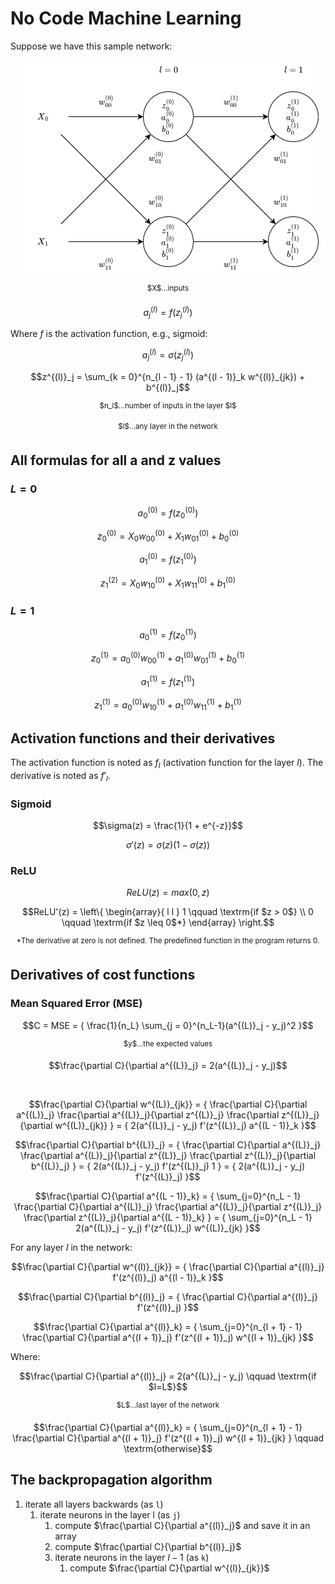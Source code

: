 # No Code Machine Learning

Suppose we have this sample network:

<p align="center">
  <img alt="Sample network" src="docs/net.png">
  
  <p align="center">
    <sup>$X$...inputs</sup>
</p>
</p>

<!-- definition of the activation -->
```math
a^{(l)}_j = f(z^{(l)}_j)
```

Where $f$ is the activation function, e.g., sigmoid:

<!-- example of activation with the sigmoid activation function -->
```math
a^{(l)}_j = \sigma(z^{(l)}_j)
```

<!-- definition of z -->
```math
z^{(l)}_j = \sum_{k = 0}^{n_{l - 1} - 1} (a^{(l - 1)}_k w^{(l)}_{jk}) + b^{(l)}_j
```
<p align="center">
  <sup>$n_l$...number of inputs in the layer $l$</sup>
</p>

<p align="center">
  <sup>$l$...any layer in the network</sup>
</p>

## All formulas for all a and z values

### $L = 0$
<!-- formula for a^{(0)}_0 -->
```math
a^{(0)}_0 = f(z^{(0)}_0)
```

<!-- formula for z^{(0)}_0 -->
```math
z^{(0)}_0 = {
  X_0 w^{(0)}_{00} + 
  X_1 w^{(0)}_{01} + 
  b^{(0)}_0
}
```

<!-- formula for a^{(0)}_1 -->
```math
a^{(0)}_1 = f(z^{(0)}_1)
```

<!-- formula for z^{(L)}_1 -->
```math
z^{(2)}_1 = {
  X_0 w^{(0)}_{10} + 
  X_1 w^{(0)}_{11} + 
  b^{(0)}_1
}
```

### $L = 1$
<!-- formula for a^{(1)}_0 -->
```math
a^{(1)}_0 = f(z^{(1)}_0)
```

<!-- formula for z^{(1)}_0 -->
```math
z^{(1)}_0 = {
  a^{(0)}_0 w^{(1)}_{00} + 
  a^{(0)}_1 w^{(1)}_{01} + 
  b^{(1)}_0
}
```

<!-- formula for a^{(3)}_1 -->
```math
a^{(1)}_1 = f(z^{(1)}_1)
```

<!-- formula for z^{(3)}_1 -->
```math
z^{(1)}_1 = {
  a^{(0)}_0 w^{(1)}_{10} + 
  a^{(0)}_1 w^{(1)}_{11} + 
  b^{(1)}_1
}
```

## Activation functions and their derivatives

The activation function is noted as $f_l$ (activation function for the layer $l$). The derivative is noted as $f'_{l}$.
 
### Sigmoid

<!-- definition of sigmoid activation function -->
```math
\sigma(z) = \frac{1}{1 + e^{-z}}
```

<!-- derivative of sigmoid -->
```math
\sigma'(z) = \sigma(z)(1 - \sigma(z))
```

### ReLU

<!-- definition of relu activation function -->
```math
ReLU(z) = max(0, z)
```

<!-- derivative of relu -->
```math
ReLU'(z) = \left\{
  \begin{array}{ l l }
    1 \qquad \textrm{if $z > 0$} \\ 0 \qquad \textrm{if $z \leq 0$*}
  \end{array}
\right.
```

<p align="center">
  <sup>*The derivative at zero is not defined. The predefined function in the program returns 0.</sup>
</p>

## Derivatives of cost functions

### Mean Squared Error (MSE)

<!-- the definition of mse -->
```math
C = MSE = {
  \frac{1}{n_L}
  \sum_{j = 0}^{n_L-1}(a^{(L)}_j - y_j)^2
}
```

<p align="center">
  <sup>$y$...the expected values</sup>  
</p>

<!-- the derivative of mse -->
```math
\frac{\partial C}{\partial a^{(L)}_j} = 2(a^{(L)}_j - y_j)
```

<br>

<!-- partial derivative of C with respect to w^{(L)}_{jk} -->
```math
\frac{\partial C}{\partial w^{(L)}_{jk}} = {
  \frac{\partial C}{\partial a^{(L)}_j}
  \frac{\partial a^{(L)}_j}{\partial z^{(L)}_j}
  \frac{\partial z^{(L)}_j}{\partial w^{(L)}_{jk}}
} = {
  2(a^{(L)}_j - y_j)
  f'(z^{(L)}_j)
  a^{(L - 1)}_k
}
```

<!-- partial derivative of C with respect to b^{(L)}_j -->
```math
\frac{\partial C}{\partial b^{(L)}_j} = {
  \frac{\partial C}{\partial a^{(L)}_j}
  \frac{\partial a^{(L)}_j}{\partial z^{(L)}_j}
  \frac{\partial z^{(L)}_j}{\partial b^{(L)}_j}
} = {
  2(a^{(L)}_j - y_j)
  f'(z^{(L)}_j)
  1
} = {
  2(a^{(L)}_j - y_j)
  f'(z^{(L)}_j)
}
```

<!-- partial derivative of C with respect to a^{(L - 1)}_k -->
```math
\frac{\partial C}{\partial a^{(L - 1)}_k} = {
  \sum_{j=0}^{n_L - 1}
  \frac{\partial C}{\partial a^{(L)}_j}
  \frac{\partial a^{(L)}_j}{\partial z^{(L)}_j}
  \frac{\partial z^{(L)}_j}{\partial a^{(L - 1)}_k}
} = {
  \sum_{j=0}^{n_L - 1}
  2(a^{(L)}_j - y_j)
  f'(z^{(L)}_j)
  w^{(L)}_{jk}
}
```

For any layer $l$ in the network:

<!-- partial derivative of C with respect to w^{(l)}_{jk} -->
```math
\frac{\partial C}{\partial w^{(l)}_{jk}} = {
  \frac{\partial C}{\partial a^{(l)}_j}
  f'(z^{(l)}_j)
  a^{(l - 1)}_k
}
```

<!-- partial derivative of C with respect to b^{(l)}_j -->
```math
\frac{\partial C}{\partial b^{(l)}_j} = {
  \frac{\partial C}{\partial a^{(l)}_j}
  f'(z^{(l)}_j)
}
```

<!-- partial derivative of C with respect to a^{(l)}_k -->
```math
\frac{\partial C}{\partial a^{(l)}_k} = {
  \sum_{j=0}^{n_{l + 1} - 1}
  \frac{\partial C}{\partial a^{(l + 1)}_j}
  f'(z^{(l + 1)}_j)
  w^{(l + 1)}_{jk}
}
```

Where:

<!-- partial derivative of C with respect to a^{(l)}_j if l = L -->
```math
\frac{\partial C}{\partial a^{(l)}_j} = 2(a^{(L)}_j - y_j) \qquad 
\textrm{if $l=L$}
```

<p align="center">
  <sup>$L$...last layer of the network</sup>
</p>

<!-- partial derivative of C with respect to a^{(l)}_j if l != L -->
```math
\frac{\partial C}{\partial a^{(l)}_k} = {
  \sum_{j=0}^{n_{l + 1} - 1}
  \frac{\partial C}{\partial a^{(l + 1)}_j}
  f'(z^{(l + 1)}_j)
  w^{(l + 1)}_{jk}
} \qquad
\textrm{otherwise}
```

## The backpropagation algorithm

1) iterate all layers backwards (as `l`)
   1) iterate neurons in the layer l (as `j`)
      1) compute $\frac{\partial C}{\partial a^{(l)}_j}$ and save it in an array
      2) compute $\frac{\partial C}{\partial b^{(l)}_j}$
      3) iterate neurons in the layer $l - 1$ (as `k`)
          1) compute $\frac{\partial C}{\partial w^{(l)}_{jk}}$
